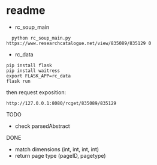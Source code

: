 # readme
- rc_soup_main
```
  python rc_soup_main.py https://www.researchcatalogue.net/view/835089/835129 0
```
- rc_data
```
pip install flask
pip install waitress
export FLASK_APP=rc_data
flask run
```
then request exposition:
```
http://127.0.0.1:8080/rcget/835089/835129
```
TODO
- check parsedAbstract

DONE
- match dimensions (int, int, int, int)
- return page type (pageID, pagetype)
